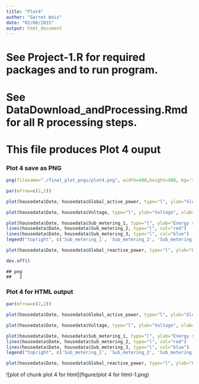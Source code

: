 ```yaml
---
title: "Plot4"
author: "Garret Wais"
date: "02/08/2015"
output: html_document
---
```


# See Project-1.R for required packages and to run program.
# See DataDownload_andProcessing.Rmd for all R processing steps.

# This file produces Plot 4 ouput

### Plot 4 save as PNG


```r
png(filename="./final_plot_pngs/plot4.png", width=480,height=480, bg='transparent')

par(mfrow=c(2,2))

plot(housedata$Date, housedata$Global_active_power, type="l", ylab="Global Active Power", xlab='')

plot(housedata$Date, housedata$Voltage, type="l", ylab="Voltage", xlab='datetime')

plot(housedata$Date, housedata$Sub_metering_1, type="l", ylab="Energy sub metering", xlab='')
lines(housedata$Date, housedata$Sub_metering_2, type="l", col="red")
lines(housedata$Date, housedata$Sub_metering_3, type="l", col="blue")
legend("topright", c('Sub_metering_1', 'Sub_metering_2', 'Sub_metering_3'), lty=c(1,1,1), col=c('black', 'red', 'blue'), bty="n")

plot(housedata$Date, housedata$Global_reactive_power, type="l", ylab="Global_reactive_power", xlab='datetime')

dev.off()
```

```
## png 
##   2
```

### Plot 4 for HTML output

```r
par(mfrow=c(2,2))

plot(housedata$Date, housedata$Global_active_power, type="l", ylab="Global Active Power", xlab='')

plot(housedata$Date, housedata$Voltage, type="l", ylab="Voltage", xlab='datetime')

plot(housedata$Date, housedata$Sub_metering_1, type="l", ylab="Energy sub metering", xlab='')
lines(housedata$Date, housedata$Sub_metering_2, type="l", col="red")
lines(housedata$Date, housedata$Sub_metering_3, type="l", col="blue")
legend("topright", c('Sub_metering_1', 'Sub_metering_2', 'Sub_metering_3'), lty=c(1,1,1), col=c('black', 'red', 'blue'), bty="n")

plot(housedata$Date, housedata$Global_reactive_power, type="l", ylab="Global_reactive_power", xlab='datetime')
```

![plot of chunk plot 4 for html](figure/plot 4 for html-1.png) 

